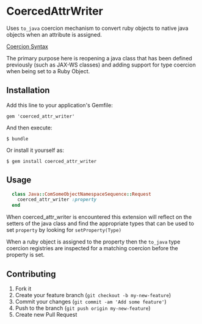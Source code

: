 # CoercedAttrWriter

Uses `to_java` coercion mechanism to convert ruby objects to native java objects when an attribute is assigned.

[Coercion Syntax](https://github.com/abrandoned/jruby_coercion)

The primary purpose here is reopening a java class that has been defined previously (such as JAX-WS classes) and adding
support for type coercion when being set to a Ruby Object.

## Installation

Add this line to your application's Gemfile:

    gem 'coerced_attr_writer'

And then execute:

    $ bundle

Or install it yourself as:

    $ gem install coerced_attr_writer

## Usage

```ruby
  class Java::ComSomeObjectNamespaceSequence::Request
    coerced_attr_writer :property
  end
```

When coerced_attr_writer is encountered this extension will reflect on the setters of the java class and find the
appropriate types that can be used to set `property` by looking for `setProperty(Type)`

When a ruby object is assigned to the property then the `to_java` type coercion registries are inspected for a matching
coercion before the property is set.


## Contributing

1. Fork it
2. Create your feature branch (`git checkout -b my-new-feature`)
3. Commit your changes (`git commit -am 'Add some feature'`)
4. Push to the branch (`git push origin my-new-feature`)
5. Create new Pull Request
